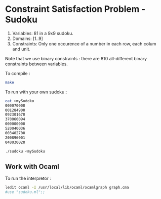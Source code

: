 # Constraint Satisfaction Problem - Sudoku

1. Variables: 81 in a 9x9 sudoku.
2. Domains: [1..9]
3. Constraints: Only one occurence of a number in each row, each colum and unit.

Note that we use binary constraints : there are 810 all-different binary constraints between variables.

To compile :
```bash
make
```

To run with your own sudoku :
```bash
cat >mySudoku
000070000
001284900
092301670
370060094
000000000
520040036
003402700
200896001
040030020

./sudoku <mySudoku
```

## Work with Ocaml
To run the interpretor :
```bash
ledit ocaml -I /usr/local/lib/ocaml/ocamlgraph graph.cma
#use "sudoku.ml";;
```
